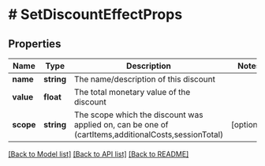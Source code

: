 # # SetDiscountEffectProps

## Properties

Name | Type | Description | Notes
------------ | ------------- | ------------- | -------------
**name** | **string** | The name/description of this discount | 
**value** | **float** | The total monetary value of the discount | 
**scope** | **string** | The scope which the discount was applied on, can be one of (cartItems,additionalCosts,sessionTotal) | [optional] 

[[Back to Model list]](../../README.md#documentation-for-models) [[Back to API list]](../../README.md#documentation-for-api-endpoints) [[Back to README]](../../README.md)


